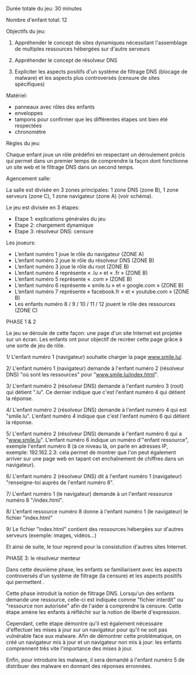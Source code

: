 Durée totale du jeu: 30 minutes

Nombre d'enfant total: 12 

Objectifs du jeu:

1. Appréhender le concept de sites dynamiques nécessitant l'assemblage de multiples ressources hébergées sur d'autre serveurs

2. Appréhender le concept de résolveur DNS

3. Expliciter les aspects positifs d'un système de filtrage DNS (blocage de malware) et les aspects plus controversés (censure de sites spécifiques)

Matériel: 

- panneaux avec rôles des enfants
- enveloppes
- tampons pour confirmer que les différentes étapes ont bien été respectées
- chronomètre 

Règles du jeu:

Chaque enfant joue un rôle prédéfini en respectant un déroulement précis qui permet dans un premier temps de comprendre la façon dont fonctionne un site web et le filtrage DNS dans un second temps.

Agencement salle:

La salle est divisée en 3 zones principales: 1 zone DNS (zone B), 1 zone serveurs (zone C), 1 zone navigateur (zone A) (voir schéma).

Le jeu est divisée en 3 étapes: 

- Etape 1: explications générales du jeu
- Etape 2: chargement dynamique
- Etape 3: résolveur DNS: censure

Les joueurs:

-	L’enfant numéro 1 joue le rôle du navigateur (ZONE A)
-	L’enfant numéro 2 joue le rôle du résolveur DNS (ZONE B)
-	L’enfant numéro 3 joue le rôle du root (ZONE B)
-	L’enfant numéro 4 représente « .lu » et « .fr »  (ZONE B)
-	L’enfant numéro 5 représente « .com » (ZONE B)
-	L’enfant numéro 6 représente « smile.lu » et « google.com » (ZONE B)
-	L’enfant numéro 7 représente « facebook.fr » et « youtube.com » (ZONE B)
-	Les enfants numéro 8 / 9 / 10 / 11 / 12 jouent le rôle des ressources (ZONE C)

PHASE 1 & 2

Le jeu se déroule de cette façon: une page d'un site Internet est projetée sur un écran. Les enfants ont pour objectif de recréer cette page grâce à une sorte de jeu de rôle.

1/ L'enfant numéro 1 (navigateur) souhaite charger la page www.smile.lu/.

2/ L'enfant numéro 1 (navigateur) demande à l'enfant numéro 2 (résolveur DNS) "où sont les ressources" pour "www.smile.lu/index.html".

3/ L'enfant numéro 2 (résolveur DNS) demande à l'enfant numéro 3 (root) qui détient ".lu". Ce dernier indique que c'est l'enfant numéro 4 qui détient la réponse. 

4/ L'enfant numéro 2 (résolveur DNS) demande à l'enfant numéro 4 qui est "smile.lu". L'enfant numéro 4 indique que c'est l'enfant numéro 6 qui détient la réponse. 

5/ L'enfant numéro 2 (résolveur DNS) demande à l'enfant numéro 6 qui a "www.smile.lu".  L'enfant numéro 6 indique un numéro d'"enfant ressource", exemple l'enfant numéro 8 (à ce niveau là, on parle en adresses IP, exemple: 192.162.2.3: cela permet de montrer que l'on peut également arriver sur une page web en tapant cet enchaînement de chiffres dans un navigateur).

6/ L'enfant numéro 2 (résolveur DNS) dit à l'enfant numéro 1 (navigateur) "renseigne-toi auprès de l'enfant numéro 8". 

7/ L'enfant numéro 1 (le navigateur) demande à un l'enfant ressource numéro 8 "/index.html".

8/ L'enfant ressource numéro 8 donne à l'enfant numéro 1 (le navigateur) le fichier "index.html"

9/ Le fichier "index.html" contient des ressources hébergées sur d'autres serveurs (exemple: images, vidéos...)

Et ainsi de suite, le tour reprend pour la consistution d'autres sites Internet.

PHASE 3: le résolveur menteur

Dans cette deuxième phase, les enfants se familiarisent avec les aspects controversés d'un système de filtrage (la censure) et les aspects positifs qui permettent .

Cette phase introduit la notion de filtrage DNS. Lorsqu'un des enfants demande une ressource, celle-ci est indiquée comme "fichier interdit" ou "ressource non autorisée" afin de l'aider à comprendre la censure. Cette étape amène les enfants à réfléchir sur la notion de liberté d'expression.  

Cependant, cette étape démontre qu'il est également nécessaire d'effectuer les mises à jour sur un navigateur pour qu'il ne soit pas vulnérable face aux malware. Afin de démontrer cette problématique, on créé un navigateur mis à jour et un navigateur non mis à jour: les enfants comprennent très vite l'importance des mises à jour.

Enfin, pour introduire les malware, il sera demandé à l'enfant numéro 5 de distribuer des malware en donnant des réponses erronnées.

















